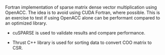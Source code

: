 Fortran implementation of sparse matrix dense vector multiplication using OpenACC. The idea is to avoid using CUDA Fortran, where possible. This is an exercise to test if using OpenACC alone can be performant compared to an optimized library.

- cuSPARSE is used to validate results and compare performance.

- Thrust C++ library is used for sorting data to convert COO matrix to CSR.



